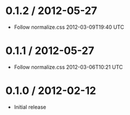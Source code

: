 
0.1.2 / 2012-05-27 
==================

  * Follow normalize.css 2012-03-09T19:40 UTC

0.1.1 / 2012-05-27 
==================

  * Follow normalize.css 2012-03-06T10:21 UTC

0.1.0 / 2012-02-12 
==================

  * Initial release
